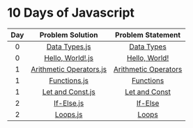 # 10 Days of Javascript

|Day| Problem Solution			| Problem Statement 		|
|:-:|:-------------------------:|:-------------------------:|
| 0	| [Data Types.js]			| [Data Types]				| 
| 0 | [Hello, World!.js]		| [Hello, World!]			|
| 1 | [Arithmetic Operators.js] | [Arithmetic Operators]	|
| 1 | [Functions.js] 			| [Functions]	 			|
| 1 | [Let and Const.js]		| [Let and Const]			|
| 2 | [If-Else.js]				| [If-Else]					|
| 2 | [Loops.js]				| [Loops]					|

[Data Types.js]: Day%200/Data%20Types.js
[Data Types]: https://www.hackerrank.com/challenges/js10-data-types/problem

[Hello, World!.js]: Day%200/Hello,%20World!.js
[Hello, World!]: https://www.hackerrank.com/challenges/js10-hello-world/problem

[Arithmetic Operators.js]: Day%201/Arithmetic%20Operators.js
[Arithmetic Operators]: https://www.hackerrank.com/challenges/js10-arithmetic-operators/problem

[Functions.js]: Day%201/Functions.js
[Functions]: https://www.hackerrank.com/challenges/js10-function/problem

[Let and Const.js]: Day%201/Let%20and%20Const.js
[Let and Const]: https://www.hackerrank.com/challenges/js10-let-and-const/problem

[If-Else.js]: Day%202/If-Else.js
[If-Else]: https://www.hackerrank.com/challenges/js10-if-else/problem

[Loops.js]: Day%202/Loops.js
[Loops]: https://www.hackerrank.com/challenges/js10-loops/problem

[//]: # (EOF)